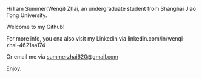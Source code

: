 Hi I am Summer(Wenqi) Zhai, an undergraduate student from Shanghai Jiao Tong University.

Welcome to my Github!

For more info, you cna also visit my Linkedin via linkedin.com/in/wenqi-zhai-4621aa174

Or email me via summerzhai620@gmail.com

Enjoy.
